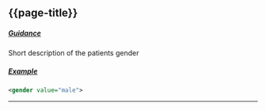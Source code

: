 ## {{page-title}}
<h5><ins>Guidance</ins></h5>

Short description of the patients gender

<h5><ins>Example</ins></h5>

```xml
<gender value="male">
```

---